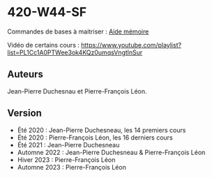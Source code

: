 # 420-W44-SF

Commandes de bases à maitriser : [Aide mémoire](Aide-memoire.md)

Vidéo de certains cours : https://www.youtube.com/playlist?list=PL1Cc1A0PTWee3ok4KQz0umqsVngtlnSur

## Auteurs

Jean-Pierre Duchesnau et Pierre-François Léon.

## Version

- Été 2020 : Jean-Pierre Duchesneau, les 14 premiers cours
- Été 2020 : Pierre-François Léon, les 16 derniers cours
- Été 2021 : Jean-Pierre Duchesneau
- Automne 2022 : Jean-Pierre Duchesneau & Pierre-François Léon
- Hiver 2023 : Pierre-François Léon
- Automne 2023 : Pierre-François Léon
